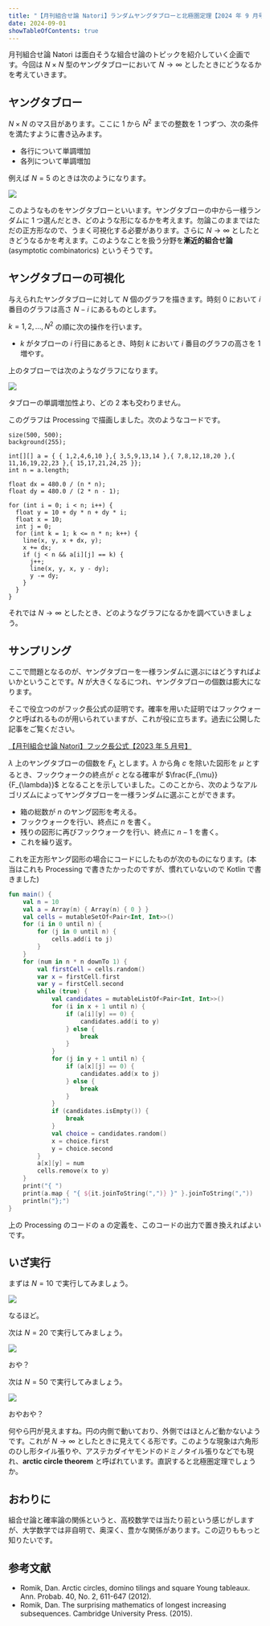 ```yaml
---
title: "【月刊組合せ論 Natori】ランダムヤングタブローと北極圏定理【2024 年 9 月号】"
date: 2024-09-01
showTableOfContents: true
---
```


月刊組合せ論 Natori は面白そうな組合せ論のトピックを紹介していく企画です。今回は $N\times N$ 型のヤングタブローにおいて $N\to\infty$ としたときにどうなるかを考えていきます。

## ヤングタブロー

$N\times N$ のマス目があります。ここに $1$ から $N^2$ までの整数を 1 つずつ、次の条件を満たすように書き込みます。

- 各行について単調増加
- 各列について単調増加

例えば $N=5$ のときは次のようになります。

![](./tableaux.png)

このようなものをヤングタブローといいます。ヤングタブローの中から一様ランダムに 1 つ選んだとき、どのような形になるかを考えます。勿論このままではただの正方形なので、うまく可視化する必要があります。さらに $N\to\infty$ としたときどうなるかを考えます。このようなことを扱う分野を**漸近的組合せ論** (asymptotic combinatorics) というそうです。

## ヤングタブローの可視化

与えられたヤングタブローに対して $N$ 個のグラフを描きます。時刻 0 において $i$ 番目のグラフは高さ $N-i$ にあるものとします。

$k=1,2,\ldots,N^2$ の順に次の操作を行います。

- $k$ がタブローの $i$ 行目にあるとき、時刻 $k$ において $i$ 番目のグラフの高さを 1 増やす。

上のタブローでは次のようなグラフになります。

![](./q2ou7VW.png)

タブローの単調増加性より、どの 2 本も交わりません。

このグラフは Processing で描画しました。次のようなコードです。

```processing
size(500, 500);
background(255);

int[][] a = { { 1,2,4,6,10 },{ 3,5,9,13,14 },{ 7,8,12,18,20 },{ 11,16,19,22,23 },{ 15,17,21,24,25 }};
int n = a.length;

float dx = 480.0 / (n * n);
float dy = 480.0 / (2 * n - 1);

for (int i = 0; i < n; i++) {
  float y = 10 + dy * n + dy * i;
  float x = 10;
  int j = 0;
  for (int k = 1; k <= n * n; k++) {
    line(x, y, x + dx, y);
    x += dx;
    if (j < n && a[i][j] == k) {
      j++;
      line(x, y, x, y - dy);
      y -= dy;
    }
  }
}
```

それでは $N\to\infty$ としたとき、どのようなグラフになるかを調べていきましょう。

## サンプリング

ここで問題となるのが、ヤングタブローを一様ランダムに選ぶにはどうすればよいかということです。$N$ が大きくなるにつれ、ヤングタブローの個数は膨大になります。

そこで役立つのがフック長公式の証明です。確率を用いた証明ではフックウォークと呼ばれるものが用いられていますが、これが役に立ちます。過去に公開した記事をご覧ください。

[【月刊組合せ論 Natori】フック長公式【2023 年 5 月号】](../202305/)

$\lambda$ 上のヤングタブローの個数を $F_{\lambda}$ とします。$\lambda$ から角 $c$ を除いた図形を $\mu$ とするとき、フックウォークの終点が $c$ となる確率が $\frac{F_{\mu}}{F_{\lambda}}$ となることを示していました。このことから、次のようなアルゴリズムによってヤングタブローを一様ランダムに選ぶことができます。

- 箱の総数が $n$ のヤング図形を考える。
- フックウォークを行い、終点に $n$ を書く。
- 残りの図形に再びフックウォークを行い、終点に $n-1$ を書く。
- これを繰り返す。

これを正方形ヤング図形の場合にコードにしたものが次のものになります。(本当はこれも Processing で書きたかったのですが、慣れていないので Kotlin で書きました)

```kotlin
fun main() {
    val n = 10
    val a = Array(n) { Array(n) { 0 } }
    val cells = mutableSetOf<Pair<Int, Int>>()
    for (i in 0 until n) {
        for (j in 0 until n) {
            cells.add(i to j)
        }
    }
    for (num in n * n downTo 1) {
        val firstCell = cells.random()
        var x = firstCell.first
        var y = firstCell.second
        while (true) {
            val candidates = mutableListOf<Pair<Int, Int>>()
            for (i in x + 1 until n) {
                if (a[i][y] == 0) {
                    candidates.add(i to y)
                } else {
                    break
                }
            }
            for (j in y + 1 until n) {
                if (a[x][j] == 0) {
                    candidates.add(x to j)
                } else {
                    break
                }
            }
            if (candidates.isEmpty()) {
                break
            }
            val choice = candidates.random()
            x = choice.first
            y = choice.second
        }
        a[x][y] = num
        cells.remove(x to y)
    }
    print("{ ")
    print(a.map { "{ ${it.joinToString(",")} }" }.joinToString(","))
    println("};")
}
```

上の Processing のコードの a の定義を、このコードの出力で置き換えればよいです。

## いざ実行

まずは $N=10$ で実行してみましょう。

![](./4CTYOnF.png)

なるほど。

次は $N=20$ で実行してみましょう。

![](./kNNADoo.png)

おや？

次は $N=50$ で実行してみましょう。

![](./8mEaoao.png)

おやおや？

何やら円が見えますね。円の内側で動いており、外側ではほとんど動かないようです。これが $N\to\infty$ としたときに見えてくる形です。このような現象は六角形のひし形タイル張りや、アステカダイヤモンドのドミノタイル張りなどでも現れ、**arctic circle theorem** と呼ばれています。直訳すると北極圏定理でしょうか。

## おわりに

組合せ論と確率論の関係というと、高校数学では当たり前という感じがしますが、大学数学では非自明で、奥深く、豊かな関係があります。この辺りももっと知りたいです。

## 参考文献

- Romik, Dan. Arctic circles, domino tilings and square Young tableaux. Ann. Probab. 40, No. 2, 611-647 (2012).
- Romik, Dan. The surprising mathematics of longest increasing subsequences. Cambridge University Press. (2015).
